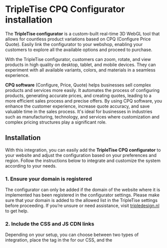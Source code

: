 # TripleTise CPQ Configurator installation

The **TripleTise configurator** is a custom-built real-time 3D WebGL tool that allows for countless product variations based on CPQ (Configure Price Quote). Easily link the configurator to your webshop, enabling your customers to explore all the available options and proceed to purchase.

With the TripleTise configurator, customers can zoom, rotate, and view products in high quality on desktop, tablet, and mobile devices. They can experiment with all available variants, colors, and materials in a seamless experience.

**CPQ software** (Configure, Price, Quote) helps businesses sell complex products and services more easily. It automates the process of configuring products, generating accurate prices, and creating quotes, leading to a more efficient sales process and precise offers.
By using CPQ software, you enhance the customer experience, increase quote accuracy, and save valuable time in the sales process. It's ideal for businesses in industries such as manufacturing, technology, and services where customization and complex pricing structures play a significant role.

## Installation
With this integration, you can easily add the **TripleTise CPQ configurator** to your website and adjust the configuration based on your preferences and region. Follow the instructions below to integrate and customize the system according to your needs.

### 1. Ensure your domain is registered
   The configurator can only be added if the domain of the website where it is implemented has been registered in the configurator settings. Please make sure that your domain is added to the allowed list in the TripleTise settings before proceeding. If you’re unsure or need assistance, visit [tripledesign.nl](https://tripledesign.nl) to get help.
   
### 2. Include the CSS and JS CDN links
   Depending on your setup, you can choose between two types of integration, place the <link> tag in the <head> for our CSS, and the <script> tag for our JavaScript before the closing </body>.
   
- **Configurator without webshop integration** — perfect for linking your **existing Shopify or Magento webshop**, or even a **website without a webshop**.  
```html
<html>
   <head>
      <link href="https://cdn.jsdelivr.net/gh/Tripl3Design/tripletise@latest/tripletiseModal.css" rel="stylesheet">
   </head>
   <body>
      <script src="https://cdn.jsdelivr.net/gh/Tripl3Design/tripletise@latest/tripletiseModal.js"></script>
   </body>
</html>
```

- **Configurator with basic webshop integration** — no external webshop required! The configurator comes with a simple webshop and integrates directly with [mollie](https://www.mollie.com/nl) for payments.
```html
<html>
   <head>
      <link href="https://cdn.jsdelivr.net/gh/Tripl3Design/tripletise@latest/tripletiseModal.css" rel="stylesheet">
      <link href="https://cdn.jsdelivr.net/gh/Tripl3Design/tripletise@latest/tripletiseShop.css" rel="stylesheet">
   </head>
   <body>
      <script src="https://cdn.jsdelivr.net/gh/Tripl3Design/tripletise@latest/tripletiseModal.js"></script>
      <script src="https://cdn.jsdelivr.net/gh/Tripl3Design/tripletise@latest/tripletiseShop.js"></script>
   </body>
</html>
```

### 3. Add the configurator links
Use the `tripletiseModal()` function to call the configurator. The function accepts parameters that can be customized according to your preferences. The link should be added to the page where the configurator needs to be activated, for example on a button or image. When implementing the configurator, you can use various parameters to adjust the behavior and content. These parameters are added after `brandname-productname.web.app`, preceded by a question mark (`?`), and joined by an ampersand (`&`).

```javascript
tripletiseModal('brandname-productname.web.app?id=2&lang=en&region=nl&prices');
```
Below are some example parameters. These are not always available in every configurator. For additional configuration parameters, visit [tripledesign.nl](https://tripledesign.nl).

| Parameter       | Description                                                                   | Values                         |
|-----------------|-------------------------------------------------------------------------------|--------------------------------|
| `id`            | The preset image used as the starting point.                                  | A number (e.g., `1`, `2`)      |
| `lang`          | The language in which the configurator is displayed.                          | e.g., `nl` (Dutch) or `en` (English) |
| `region`        | The region for which the configurator is set, for correct price display.      | e.g., `nl`, `de`, `fr`         |
| `prices`        | Specifies whether to display prices.                                          | No value (shows prices)        |

**Notes**
- **Parameter order:** the order in which you place the parameters does not matter. As long as they are separated by an `&`, they will work correctly.
- **Default settings:** some parameters are enabled or disabled by default for mobile devices.
  
### 4. Congratulations!
You’ve successfully integrated the TripleTise CPQ configurator into your website. Your users can now enjoy a seamless configuration experience tailored to your brand and region. Feel free to further customize the parameters as needed.
   You can even add multiple versions of the same configurator with different settings on various parts of your website. If you have any questions, we're always here to help. You've taken a great step toward improving your website's user experience!

   **Important Warning**
Please note: Following this integration guide carefully is essential for the successful implementation of the TripleTise CPQ configurator on your website. If these instructions are not adhered to, any resulting errors, bugs, or issues that may arise will not be the responsibility of TripleDesign. We recommend that you thoroughly test the configurator after implementation to ensure it functions as expected. For assistance or if you encounter any problems, please reach out to our support team.
